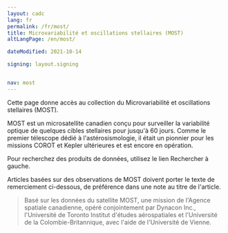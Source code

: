 ```yaml
---
layout: cadc
lang: fr
permalink: /fr/most/
title: Microvariabilité et oscillations stellaires (MOST)
altLangPage: /en/most/

dateModified: 2021-10-14

signing: layout.signing


nav: most
---
```


<p>
  Cette page donne accès au collection du Microvariabilité et
  oscillations stellaires (MOST).
</p>

<p>
  MOST est un microsatellite canadien conçu pour surveiller la
  variabilité optique de quelques cibles stellaires pour
  jusqu'à 60 jours. Comme le premier télescope
  dédié à l'astérosismologie, il
  était un pionnier pour les missions COROT et Kepler
  ultérieures et est encore en opération.
</p>

<p>
  Pour recherchez des produits de données, utilisez le lien
  Rechercher à gauche.
</p>

  <p>
    Articles basées sur des observations de MOST doivent porter
    le texte de remerciement ci-dessous, de préférence
    dans une note au titre de l'article.
  </p>

  <blockquote>
    Basé sur les données du satellite MOST, une mission
    de l'Agence spatiale canadienne, opéré conjointement
    par Dynacon Inc., l'Université de Toronto Institut
    d'études aérospatiales et l'Université de la
    Colombie-Britannique, avec l'aide de l'Université de
    Vienne.
  </blockquote>
